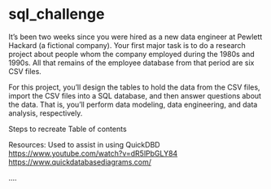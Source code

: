 # sql_challenge

It’s been two weeks since you were hired as a new data engineer at Pewlett Hackard (a fictional company). Your first major task is to do a research project about people whom the company employed during the 1980s and 1990s. All that remains of the employee database from that period are six CSV files.

For this project, you’ll design the tables to hold the data from the CSV files, import the CSV files into a SQL database, and then answer questions about the data. That is, you’ll perform data modeling, data engineering, and data analysis, respectively.

Steps to recreate
Table of contents

Resources:
Used to assist in using QuickDBD
https://www.youtube.com/watch?v=dR5lPbGLY84
https://www.quickdatabasediagrams.com/

....


